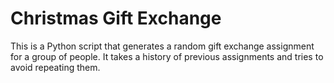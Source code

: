 # Christmas Gift Exchange

This is a Python script that generates a random gift exchange assignment for a group of people. It takes a history of previous assignments and tries to avoid repeating them.

